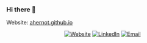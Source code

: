 ### Hi there 👋

<!--
**ahernot/ahernot** is a ✨ _special_ ✨ repository because its `README.md` (this file) appears on your GitHub profile.

Here are some ideas to get you started:

- 🔭 I’m currently working on ...
- 🌱 I’m currently learning ...
- 👯 I’m looking to collaborate on ...
- 🤔 I’m looking for help with ...
- 💬 Ask me about ...
- 📫 How to reach me: ...
- 😄 Pronouns: ...
- ⚡ Fun fact: ...
-->

Website: [ahernot.github.io](https://ahernot.github.io)

<p align="center">
<a href="http://www.matthieuschulz.me/"><img alt="Website" src="https://img.shields.io/badge/Website-www.matthieuschulz.me-blue?style=flat-square&logo=google-chrome"></a>
<a href="https://www.linkedin.com/in/matthieuschulz/"><img alt="LinkedIn" src="https://img.shields.io/badge/LinkedIn-Mathieu%20Schulz-blue?style=flat-square&logo=linkedin"></a>
<a href="mailto:matthew.schulz.19@ucl.ac.uk"><img alt="Email" src="https://img.shields.io/badge/Email-matthew.schulz.19@ucl.ac.uk-blue?style=flat-square&logo=gmail"></a>
</p>
